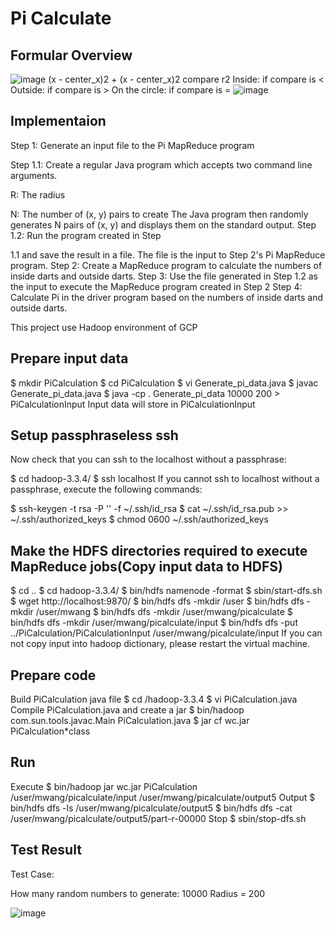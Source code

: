 # Pi Calculate

## Formular Overview
![image](https://user-images.githubusercontent.com/55336314/195229693-78c64daf-a6e1-412d-a873-58d9b1d7ff07.png)
(x - center_x)2 + (x - center_x)2 compare r2
Inside: if compare is <
Outside: if compare is >
On the circle: if compare is =
![image](https://user-images.githubusercontent.com/55336314/195230106-07fe71f0-f0b1-4868-9808-f797b1902dc4.png)

## Implementaion 
Step 1: Generate an input file to the Pi MapReduce program

Step 1.1: Create a regular Java program which accepts two command line arguments.

R: The radius

N: The number of (x, y) pairs to create The Java program then randomly generates N pairs of (x, y) and displays them on the standard output. 
Step 1.2: Run the program created in Step 

1.1 and save the result in a file. The file is the input to Step 2's Pi MapReduce program.
Step 2: Create a MapReduce program to calculate the numbers of inside darts and outside darts.
Step 3: Use the file generated in Step 1.2 as the input to execute the MapReduce program created in Step 2
Step 4: Calculate Pi in the driver program based on the numbers of inside darts and outside darts.

This project use Hadoop environment of GCP
## Prepare input data
  $ mkdir PiCalculation
  $ cd PiCalculation
  $ vi Generate_pi_data.java
  $ javac Generate_pi_data.java
  $ java -cp . Generate_pi_data 10000 200 > PiCalculationInput
Input data will store in PiCalculationInput

## Setup passphraseless ssh
Now check that you can ssh to the localhost without a passphrase:

  $ cd hadoop-3.3.4/
  $ ssh localhost
If you cannot ssh to localhost without a passphrase, execute the following commands:

  $ ssh-keygen -t rsa -P '' -f ~/.ssh/id_rsa
  $ cat ~/.ssh/id_rsa.pub >> ~/.ssh/authorized_keys
  $ chmod 0600 ~/.ssh/authorized_keys
## Make the HDFS directories required to execute MapReduce jobs(Copy input data to HDFS)
  $ cd ..
  $ cd hadoop-3.3.4/
  $ bin/hdfs namenode -format
  $ sbin/start-dfs.sh
  $ wget http://localhost:9870/
  $ bin/hdfs dfs -mkdir /user
  $ bin/hdfs dfs -mkdir /user/mwang
  $ bin/hdfs dfs -mkdir /user/mwang/picalculate
  $ bin/hdfs dfs -mkdir /user/mwang/picalculate/input
  $ bin/hdfs dfs -put ../PiCalculation/PiCalculationInput /user/mwang/picalculate/input
If you can not copy input into hadoop dictionary, please restart the virtual machine.

## Prepare code
Build PiCalculation java file
  $ cd /hadoop-3.3.4
  $ vi PiCalculation.java      
Compile PiCalculation.java and create a jar
  $ bin/hadoop com.sun.tools.javac.Main PiCalculation.java
  $ jar cf wc.jar PiCalculation*class  

## Run
Execute
  $ bin/hadoop jar wc.jar PiCalculation /user/mwang/picalculate/input /user/mwang/picalculate/output5
Output
  $ bin/hdfs dfs -ls /user/mwang/picalculate/output5
  $ bin/hdfs dfs -cat /user/mwang/picalculate/output5/part-r-00000 
Stop
  $ sbin/stop-dfs.sh
  
## Test Result
Test Case:

How many random numbers to generate: 10000 Radius = 200

![image](https://user-images.githubusercontent.com/55336314/195896605-94bb6973-432d-40bf-88ee-24d2afa1ada6.png)

